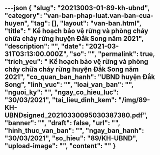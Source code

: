 ---json
{
    "slug": "20213003-01-89-kh-ubnd",
    "category": "van-ban-phap-luat.van-ban-cua-huyen",
    "tag": [],
    "layout": "van-ban.html",
    "title": " Kế hoạch bảo vệ rừng và phòng cháy chữa cháy rừng huyện Đắk Song năm 2021",
    "description": "",
    "date": "2021-03-31T03:13:00.000Z",
    "so": "",
    "permalink": true,
    "trich_yeu": " Kế hoạch bảo vệ rừng và phòng cháy chữa cháy rừng huyện Đắk Song năm 2021",
    "co_quan_ban_hanh": "UBND huyện Đắk Song",
    "linh_vuc": "",
    "loai_van_ban": "",
    "nguoi_ky": "",
    "ngay_co_hieu_luc": "30/03/2021",
    "tai_lieu_dinh_kem": "/img/89-KH-UBNDsigned_20210330095030387380.pdf",
    "banner": "",
    "draft": false,
    "url": "",
    "hinh_thuc_van_ban": "",
    "ngay_ban_hanh": "30/03/2021",
    "so_hieu": "89/KH-UBND",
    "upload-image": "",
    "__content__": ""
}
---
